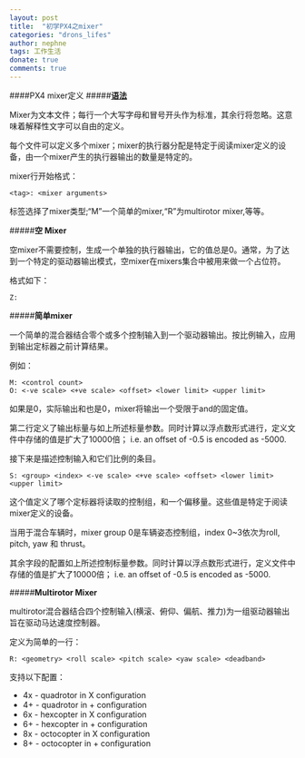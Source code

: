 ```yaml
---
layout: post
title:  "初学PX4之mixer"
categories: "drons_lifes"
author: nephne
tags: 工作生活
donate: true
comments: true
---
```

####PX4 mixer定义
#####**[语法](https://github.com/PX4/Firmware/blob/master/ROMFS/px4fmu_common/mixers/README.md)**

Mixer为文本文件；每行一个大写字母和冒号开头作为标准，其余行将忽略。这意味着解释性文字可以自由的定义。    

每个文件可以定义多个mixer；mixer的执行器分配是特定于阅读mixer定义的设备，由一个mixer产生的执行器输出的数量是特定的。   

mixer行开始格式：

	<tag>: <mixer arguments>

标签选择了mixer类型;“M”一个简单的mixer,“R”为multirotor mixer,等等。

#####**空 Mixer**

空mixer不需要控制，生成一个单独的执行器输出，它的值总是0。通常，为了达到一个特定的驱动器输出模式，空mixer在mixers集合中被用来做一个占位符。

格式如下：

	Z:

#####**简单mixer**

一个简单的混合器结合零个或多个控制输入到一个驱动器输出。按比例输入，应用到输出定标器之前计算结果。   

<!--more-->
例如：

	M: <control count>
	O: <-ve scale> <+ve scale> <offset> <lower limit> <upper limit>

如果是0，实际输出和也是0，mixer将输出一个受限于and的固定值。   

第二行定义了输出标量与如上所述标量参数。同时计算以浮点数形式进行，定义文件中存储的值是扩大了10000倍； i.e. an offset of -0.5 is encoded as -5000.   

接下来是描述控制输入和它们比例的条目。

	S: <group> <index> <-ve scale> <+ve scale> <offset> <lower limit> <upper limit>

这个值定义了哪个定标器将读取的控制组，和一个偏移量。这些值是特定于阅读mixer定义的设备。   

当用于混合车辆时，mixer group 0是车辆姿态控制组，index 0~3依次为roll, pitch, yaw 和 thrust。   

其余字段的配置如上所述控制标量参数。同时计算以浮点数形式进行，定义文件中存储的值是扩大了10000倍； i.e. an offset of -0.5 is encoded as -5000.   

#####**Multirotor Mixer**

multirotor混合器结合四个控制输入(横滚、俯仰、偏航、推力)为一组驱动器输出旨在驱动马达速度控制器。   

定义为简单的一行：

	R: <geometry> <roll scale> <pitch scale> <yaw scale> <deadband>

支持以下配置：

- 4x - quadrotor in X configuration
- 4+ - quadrotor in + configuration
- 6x - hexcopter in X configuration
- 6+ - hexcopter in + configuration
- 8x - octocopter in X configuration
- 8+ - octocopter in + configuration
